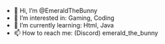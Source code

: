 - 👋 Hi, I’m @EmeraldTheBunny
- 👀 I’m interested in: Gaming, Coding 
- 🌱 I’m currently learning: Html, Java
- 📫 How to reach me: (Discord) emerald_the_bunny
  
